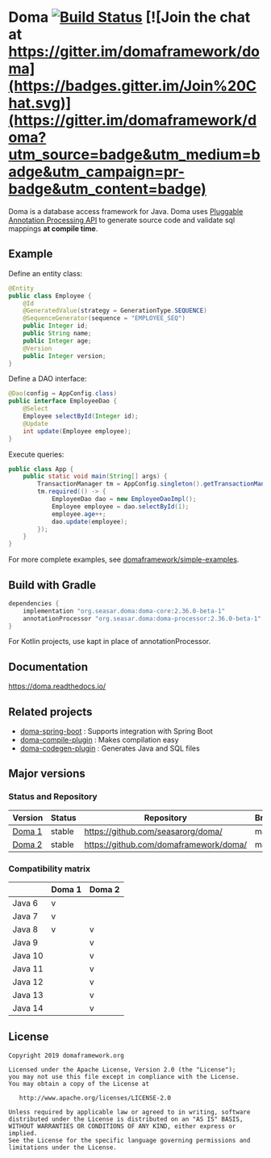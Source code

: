 Doma [![Build Status](https://travis-ci.org/domaframework/doma.svg?branch=master)](https://travis-ci.org/domaframework/doma) [![Join the chat at https://gitter.im/domaframework/doma](https://badges.gitter.im/Join%20Chat.svg)](https://gitter.im/domaframework/doma?utm_source=badge&utm_medium=badge&utm_campaign=pr-badge&utm_content=badge)
========================================

Doma is a database access framework for Java.
Doma uses [Pluggable Annotation Processing API][apt] to generate source code and validate sql mappings **at compile time**.

Example
---------------------

Define an entity class:
```java
@Entity
public class Employee {
    @Id
    @GeneratedValue(strategy = GenerationType.SEQUENCE)
    @SequenceGenerator(sequence = "EMPLOYEE_SEQ")
    public Integer id;
    public String name;
    public Integer age;
    @Version
    public Integer version;
}
```

Define a DAO interface:
```java
@Dao(config = AppConfig.class)
public interface EmployeeDao {
    @Select
    Employee selectById(Integer id);
    @Update
    int update(Employee employee);
}
```

Execute queries:
```java
public class App {
    public static void main(String[] args) {
        TransactionManager tm = AppConfig.singleton().getTransactionManager();
        tm.required(() -> {
            EmployeeDao dao = new EmployeeDaoImpl();
            Employee employee = dao.selectById(1);
            employee.age++;
            dao.update(employee);
        });
    }
}
```

For more complete examples, see [domaframework/simple-examples](https://github.com/domaframework/simple-examples).

Build with Gradle
-----------------

```groovy
dependencies {
    implementation "org.seasar.doma:doma-core:2.36.0-beta-1"
    annotationProcessor "org.seasar.doma:doma-processor:2.36.0-beta-1"
}
```

For Kotlin projects, use kapt in place of annotationProcessor.

Documentation
---------------------

https://doma.readthedocs.io/

Related projects
---------------------

- [doma-spring-boot](https://github.com/domaframework/doma-spring-boot) : Supports integration with Spring Boot
- [doma-compile-plugin](https://github.com/domaframework/doma-compile-plugin) : Makes compilation easy
- [doma-codegen-plugin](https://github.com/domaframework/doma-codegen-plugin) : Generates Java and SQL files

Major versions
---------------------

### Status and Repository

| Version                                | Status            | Repository                             | Branch |
| -------------------------------------- | ----------------- | -------------------------------------- | ------ |
| [Doma 1](http://doma.seasar.org/)      | stable            | https://github.com/seasarorg/doma/     | master |
| [Doma 2](http://doma.readthedocs.org/) | stable            | https://github.com/domaframework/doma/ | master |

### Compatibility matrix

|         | Doma 1 | Doma 2 |
| ------- | ------ | ------ |
| Java 6  |   v    |        |
| Java 7  |   v    |        |
| Java 8  |   v    |   v    |
| Java 9  |        |   v    |
| Java 10 |        |   v    |
| Java 11 |        |   v    |
| Java 12 |        |   v    |
| Java 13 |        |   v    |
| Java 14 |        |   v    |

License
-------

```
Copyright 2019 domaframework.org

Licensed under the Apache License, Version 2.0 (the "License");
you may not use this file except in compliance with the License.
You may obtain a copy of the License at

   http://www.apache.org/licenses/LICENSE-2.0

Unless required by applicable law or agreed to in writing, software
distributed under the License is distributed on an "AS IS" BASIS,
WITHOUT WARRANTIES OR CONDITIONS OF ANY KIND, either express or implied.
See the License for the specific language governing permissions and
limitations under the License.
```

  [apt]: https://www.jcp.org/en/jsr/detail?id=269
